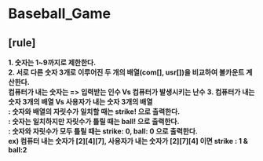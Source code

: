# Baseball_Game
## [rule]
**1. 숫자는 1~9까지로 제한한다.**   
**2. 서로 다른 숫자 3개로 이루어진 두 개의 배열(com[], usr[])을 비교하여 볼카운트 계산한다.**   
     **컴퓨터가 내는 숫자는  => 입력받는 인수 Vs 컴퓨터가 발생시키는 난수**
**3. 컴퓨터가 내는 숫자 3개의 배열 Vs 사용자가 내는 숫자 3개의 배열**   
  **: 숫자와 배열의 자릿수가 일치할 때는 strike! 으로 출력한다.   
   : 숫자는 일치하지만 자릿수가 틀릴 때는 ball! 으로 출력한다.   
  : 숫자와 자릿수가 모두 틀릴 때는 strike: 0, ball: 0 으로 출력한다.   
  ex) 컴퓨터 내는 숫자가 [2][4][7], 사용자가 내는 숫자가 [2][7][4] 이면 strike : 1 & ball:2**
